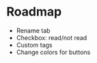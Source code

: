 # Roadmap

-   Rename tab
-   Checkbox: read/not read
-   Custom tags
-   Change colors for buttons
